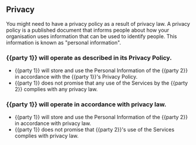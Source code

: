 ## Privacy

You might need to have a privacy policy as a result of privacy law.  A privacy policy is a published document that informs people about how your organisation uses information that can be used to identify people.  This information is known as "personal information".

### {{party 1}} will operate as described in its Privacy Policy.

- {{party 1}} will store and use the Personal Information of the {{party 2}} in accordance with the {{party 1}}'s Privacy Policy.
- {{party 1}} does not promise that any use of the Services by the {{party 2}} complies with any privacy law.

### {{party 1}} will operate in accordance with privacy law.

- {{party 1}} will store and use the Personal Information of the {{party 2}} in accordance with privacy law.
- {{party 1}} does not promise that {{party 2}}'s use of the Services complies with privacy law.
